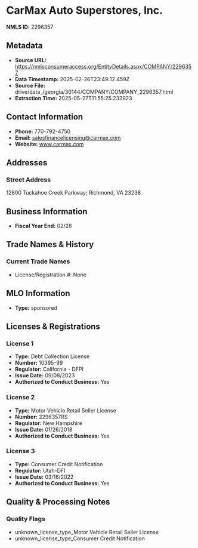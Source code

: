 # CarMax Auto Superstores, Inc.

**NMLS ID:** 2296357

## Metadata
- **Source URL:** https://nmlsconsumeraccess.org/EntityDetails.aspx/COMPANY/2296357
- **Data Timestamp:** 2025-02-26T23:49:12.459Z
- **Source File:** drive/data_/georgia/30144/COMPANY/COMPANY_2296357.html
- **Extraction Time:** 2025-05-27T11:55:25.233923

## Contact Information
- **Phone:** 770-792-4750
- **Email:** salesfinancelicensing@carmax.com
- **Website:** www.carmax.com

## Addresses
### Street Address
12800 Tuckahoe Creek Parkway; Richmond, VA 23238

## Business Information
- **Fiscal Year End:** 02/28

## Trade Names & History
### Current Trade Names
- License/Registration #: None

## MLO Information
- **Type:** sponsored

## Licenses & Registrations

### License 1
- **Type:** Debt Collection License
- **Number:** 10395-99
- **Regulator:** California - DFPI
- **Issue Date:** 09/08/2023
- **Authorized to Conduct Business:** Yes

### License 2
- **Type:** Motor Vehicle Retail Seller License
- **Number:** 2296357RS
- **Regulator:** New Hampshire
- **Issue Date:** 01/26/2018
- **Authorized to Conduct Business:** Yes

### License 3
- **Type:** Consumer Credit Notification
- **Regulator:** Utah-DFI
- **Issue Date:** 03/16/2022
- **Authorized to Conduct Business:** Yes

## Quality & Processing Notes
### Quality Flags
- unknown_license_type_Motor Vehicle Retail Seller License
- unknown_license_type_Consumer Credit Notification
